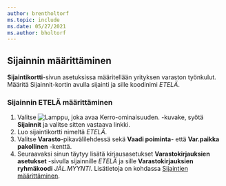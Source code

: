 ```yaml
---
author: brentholtorf
ms.topic: include
ms.date: 05/27/2021
ms.author: bholtorf
---
```

## <a name="setting-up-the-location"></a>Sijainnin määrittäminen

**Sijaintikortti**-sivun asetuksissa määritellään yrityksen varaston työnkulut. Määritä Sijainnit-kortin avulla sijainti ja sille koodinimi *ETELÄ*.

### <a name="to-set-up-the-location-south"></a>Sijainnin ETELÄ määrittäminen

1. Valitse ![Lamppu, joka avaa Kerro-ominaisuuden.](../media/ui-search/search_small.png "Kerro, mitä haluat tehdä") -kuvake, syötä **Sijainnit** ja valitse sitten vastaava linkki.  
2. Luo sijaintikortti nimeltä *ETELÄ*.  
3. Valitse **Varasto**-pikavälilehdessä sekä **Vaadi poiminta**- että **Var.paikka pakollinen** -kenttä.
4. Seuraavaksi sinun täytyy lisätä kirjausasetukset **Varastokirjauksien asetukset** -sivulla sijainnille *ETELÄ* ja sille **Varastokirjauksien ryhmäkoodi** *JÄL.MYYNTI*. Lisätietoja on kohdassa [Sijaintien määrittäminen](../inventory-how-setup-locations.md).
